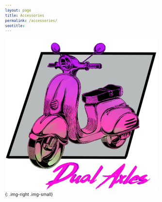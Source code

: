 ```yaml
---
layout: page
title: Accessories
permalink: /accessories/
seotitle: 
---
```


![scooter article header](/img/silverlogo.png){: .img-right .img-small}